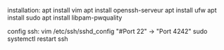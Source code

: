 installation:
	apt install vim
	apt install openssh-serveur
	apt install ufw
	apt install sudo
	apt install libpam-pwquality

config ssh:
	vim /etc/ssh/sshd_config "#Port 22" -> "Port 4242"
sudo systemctl restart ssh
